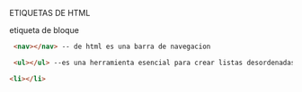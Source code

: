 ETIQUETAS DE HTML

etiqueta de bloque
```HTML
 <nav></nav> -- de html es una barra de navegacion
```
```HTML
 <ul></ul> --es una herramienta esencial para crear listas desordenadas en un documento web. Se utiliza para presentar una serie de elementos relacionados que no tienen un orden específico.
```
```html
<li></li>
```